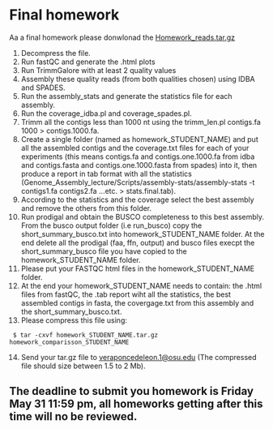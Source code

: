 # Final homework

Aa a final homework please donwlonad the [Homework_reads.tar.gz](https://osu.box.com/s/4ydgkdp2h1cygzvxkvjsg0o21x5ira9n)

1. Decompress the file.
2. Run fastQC and generate the .html plots
3. Run TrimmGalore with at least 2 quality values
4. Assembly these quality reads (from both qualities chosen) using IDBA and SPADES.
5. Run the assembly_stats and generate the statistics file for each assembly.
6. Run the coverage_idba.pl and coverage_spades.pl.
8. Trimm all the contigs less than 1000 nt using the trimm_len.pl contigs.fa 1000 > contigs.1000.fa. 
7. Create a single folder (named as homework_STUDENT_NAME) and put all the assembled contigs and the coverage.txt files for each of your experiments (this means contigs.fa and contigs.one.1000.fa
from idba and contigs.fasta and contigs.one.1000.fasta from spades) into it, then produce a report in tab format with all the statistics (Genome_Assembly_lecture/Scripts/assembly-stats/assembly-stats  -t contigs1.fa contigs2.fa ...etc. > stats.final.tab).
8. According to the statistics and the coverage select the best assembly and remove the others from this folder.
9. Run prodigal and obtain the BUSCO completeness to this best assembly.  From the busco output folder (i.e run_busco) copy the short_summary_busco.txt into homework_STUDENT_NAME folder. At the end delete all the prodigal (faa, ffn, output) and busco files execpt the short_summary_busco file you have copied to the homework_STUDENT_NAME folder.
10. Please put your FASTQC html files in the homework_STUDENT_NAME folder.
11. At the end your homework_STUDENT_NAME needs to contain: the .html files from fastQC, the .tab report wiht all the statistics, the best assembled contigs in fasta, the covergage.txt from this assembly and the short_summary_busco.txt.
12. Please compress this file using:
 
```console
 $ tar -cxvf homework_STUDENT_NAME.tar.gz homework_comparisson_STUDENT_NAME
```
14. Send your tar.gz file to veraponcedeleon.1@osu.edu (The compressed file should size between 1.5 to 2 Mb).


## The deadline to submit you homework is Friday May 31 11:59 pm, all homeworks getting after this time will no be reviewed.
